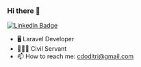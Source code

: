 ### Hi there 👋

[![Linkedin Badge](https://img.shields.io/badge/LinkedIn-0077B5?style=for-the-badge&logo=linkedin&logoColor=white)](https://www.linkedin.com/in/cyrillus-dodi-tri-yulian-4725ab211/)
- 🖥️ Laravel Developer
- 👨🏽‍💼 Civil Servant
- 📫 How to reach me: <cdoditri@gmail.com>
<!--
**cyrdodi/cyrdodi** is a ✨ _special_ ✨ repository because its `README.md` (this file) appears on your GitHub profile.

Here are some ideas to get you started:


-->
